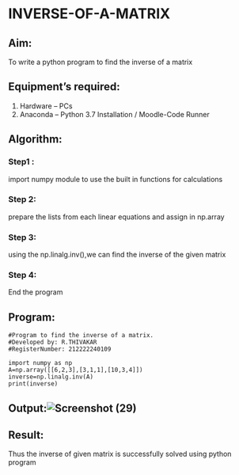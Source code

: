 # INVERSE-OF-A-MATRIX
## Aim:
To write a python program to find the inverse of a matrix
## Equipment’s required:
1. 	Hardware – PCs
2. 	Anaconda – Python 3.7 Installation / Moodle-Code Runner
## Algorithm:
### Step1 :
import numpy module to use the built in functions for calculations
### Step 2:
prepare the lists from each linear equations and assign in np.array
### Step 3:
using the np.linalg.inv(),we can find the inverse of the given matrix
### Step 4:
End the program

## Program:
```
#Program to find the inverse of a matrix.
#Developed by: R.THIVAKAR
#RegisterNumber: 212222240109
```
```
import numpy as np
A=np.array([[6,2,3],[3,1,1],[10,3,4]])
inverse=np.linalg.inv(A)
print(inverse)
```
## Output:![Screenshot (29)](https://github.com/ThivakarR/INVERSE-OF-A-MATRIX/assets/118707074/7f61f2eb-4d4e-4126-a037-77f53884d711)

## Result:
Thus the inverse of given matrix is successfully solved using python program

